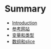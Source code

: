 # Summary

* [Introduction](README.md)
* [参考网站](chapter1.md)
* [变量和类型](note1.md)
* [数组和slice](Arr&slice.md)

